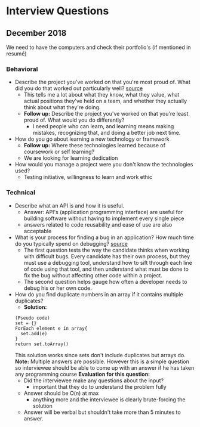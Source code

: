 # Interview Questions
## December 2018

We need to have the computers and check their portfolio's (if mentioned in resumé)

### Behavioral
- Describe the project you've worked on that you're most proud of. What did you do that worked out particularly well? [source](https://www.infoworld.com/article/2685213/application-development/3-make-or-break-interview-questions-for-developers.html)
  - This tells me a lot about what they know, what they value, what actual positions they've held on a team, and whether they actually think about what they're doing.
  - **Follow up:** Describe the project you've worked on that you're least proud of. What would you do differently?
    - I need people who can learn, and learning means making mistakes, recognizing that, and doing a better job next time.
- How do you go about learning a new technology or framework
  - **Follow up:** Where these technologies learned because of coursework or self learning?
  - We are looking for learning dedication
- How would you manage a project were you don't know the technologies used?
  - Testing initiative, willingness to learn and work ethic

### Technical
- Describe what an API is and how it is useful.
  - Answer: API's (application programming interface) are useful for building software without having to implement every single piece
  - answers related to code reusability and ease of use are also acceptable
- What is your process for finding a bug in an application? How much time do you typically spend on debugging? [source](https://www.codementor.io/blog/software-engineer-interview-questions-3ey7wme14h)
  - The first question tests the way the candidate thinks when working with difficult bugs. Every candidate has their own process, but they must use a debugging tool, understand how to sift through each line of code using that tool, and then understand what must be done to fix the bug without affecting other code within a project.
  - The second question helps gauge how often a developer needs to debug his or her own code.
- How do you find duplicate numbers in an array if it contains multiple duplicates?
  - **Solution:**
  ```
  (Pseudo code)
  set = {}
  ForEach element e in array{
    set.add(e)
  }
  return set.toArray()
  ```
  This solution works since sets don't include duplicates but arrays do.
  **Note:** Multiple answers are possible. However this is a simple question so interviewee should be able to come up with an answer if he has taken any programming course
  **Evaluation for this question:**
    - Did the interviewee make any questions about the input?
      - important that they do to understand the problem fully
    - Answer should be O(n) at max
      - anything more and the interviewee is clearly brute-forcing the solution
    - Answer will be verbal but shouldn't take more than 5 minutes to answer.
